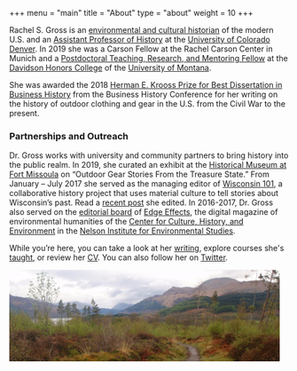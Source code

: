+++
menu = "main"
title = "About"
type = "about"
weight = 10
+++

<!-- ![about](../images/nordic.jpeg) -->

Rachel S. Gross is an [environmental and cultural historian](/research) of the modern U.S. and an [Assistant Professor of History](https://clas.ucdenver.edu/history/rachel-gross-0) at the [University of Colorado Denver](https://clas.ucdenver.edu/history/). In 2019 she was a Carson Fellow at the Rachel Carson Center in Munich and a [Postdoctoral Teaching, Research, and Mentoring Fellow](http://www.dhc.umt.edu/dhc-programs/trm-fellows-program.php) at the [Davidson Honors College](http://www.dhc.umt.edu/about/default.php) of the [University of Montana](http://www.umt.edu/).

She was awarded the 2018 [Herman E. Krooss Prize for Best Dissertation in Business History](http://www.thebhc.org/krooss) from the Business History Conference for her writing on the history of outdoor clothing and gear in the U.S. from the Civil War to the present.

### Partnerships and Outreach

Dr. Gross works with university and community partners to bring history into the public realm. In 2019, she curated an exhibit at the [Historical Museum at Fort Missoula](http://fortmissoulamuseum.org/) on “Outdoor Gear Stories From the Treasure State.” From January – July 2017 she served as the managing editor of [Wisconsin 101](http://www.wi101.org/), a collaborative history project that uses material culture to tell stories about Wisconsin’s past. Read a [recent post](http://www.wi101.org/objects/mepps-fishing-lure/) she edited. In 2016-2017, Dr. Gross also served on the [editorial board](http://edgeeffects.net/editorial-board/) of [Edge Effects](http://edgeeffects.net/), the digital magazine of environmental humanities of the [Center for Culture, History, and Environment](https://nelson.wisc.edu/che/index.php) in the [Nelson Institute for Environmental Studies](http://nelson.wisc.edu/).

While you’re here, you can take a look at her [writing](/writing), explore courses she's [taught](/teaching), or review her [CV](/cv). You can also follow her on [Twitter](https://twitter.com/rachelsgross).

![about](../images/mountain1.jpg)